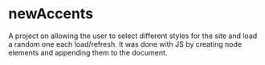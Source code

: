 # newAccents
A project on allowing the user to select different styles for the site and load a random one each load/refresh. It was done with JS by creating node elements and appending them to the document.
